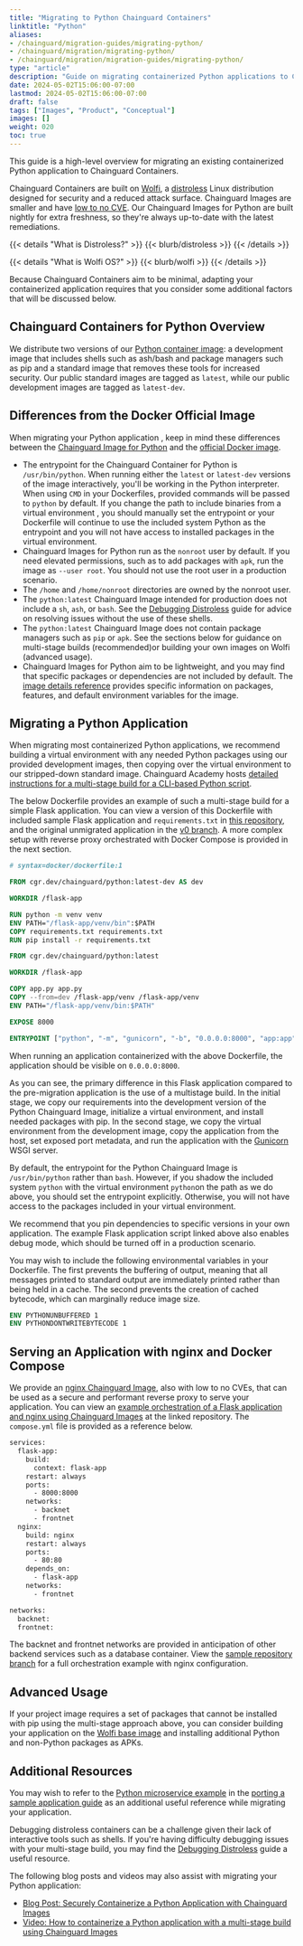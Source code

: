 ```yaml
---
title: "Migrating to Python Chainguard Containers"
linktitle: "Python"
aliases:
- /chainguard/migration-guides/migrating-python/
- /chainguard/migration/migrating-python/
- /chainguard/migration/migration-guides/migrating-python/
type: "article"
description: "Guide on migrating containerized Python applications to Chainguard Images"
date: 2024-05-02T15:06:00-07:00
lastmod: 2024-05-02T15:06:00-07:00
draft: false
tags: ["Images", "Product", "Conceptual"]
images: []
weight: 020
toc: true
---
```


This guide is a high-level overview for migrating an existing containerized Python application to Chainguard Containers. 

Chainguard Containers are built on [Wolfi](/open-source/wolfi/), a [distroless](/software-security/videos/distroless/) Linux distribution designed for security and a reduced attack surface. Chainguard Images are smaller and have [low to no CVE](/chainguard/chainguard-images/vuln-comparison/python/). Our Chainguard Images for Python are built nightly for extra freshness, so they're always up-to-date with the latest remediations.

{{< details "What is Distroless?" >}}
{{< blurb/distroless >}}
{{< /details >}}

{{< details "What is Wolfi OS?" >}}
{{< blurb/wolfi >}}
{{< /details >}}

Because Chainguard Containers aim to be minimal, adapting your containerized application requires that you consider some additional factors that will be discussed below.

## Chainguard Containers for Python Overview

We distribute two versions of our [Python container image](https://images.chainguard.dev/directory/image/python/overview?utm_source=cg-academy&utm_medium=website&utm_campaign=dev-enablement&utm_content=edu-content-chainguard-migration-migrating-python): a development image that includes shells such as ash/bash and package managers such as pip and a standard image that removes these tools for increased security. Our public standard images are tagged as `latest`, while our public development images are tagged as `latest-dev`.

## Differences from the Docker Official Image

When migrating your Python application , keep in mind these differences between the [Chainguard Image for Python](https://images.chainguard.dev/directory/image/python/overview?utm_source=cg-academy&utm_medium=website&utm_campaign=dev-enablement&utm_content=edu-content-chainguard-migration-migrating-python) and the [official Docker image](https://hub.docker.com/_/python).

- The entrypoint for the Chainguard Container for Python is `/usr/bin/python`. When running either the `latest` or `latest-dev` versions of the image interactively, you'll be working in the Python interpreter. When using `CMD` in your Dockerfiles, provided commands will be passed to `python` by default. If you change the path to include binaries from a virtual environment , you should manually set the entrypoint or your Dockerfile will continue to use the included system Python as the entrypoint and you will not have access to installed packages in the virtual environment.
- Chainguard Images for Python run as the `nonroot` user by default. If you need elevated permissions, such as to add packages with `apk`, run the image as `--user root`. You should not use the root user in a production scenario.
- The `/home` and `/home/nonroot` directories are owned by the nonroot user.
- The `python:latest` Chainguard Image intended for production does not include a `sh`, `ash`, or `bash`. See the [Debugging Distroless](/chainguard/chainguard-images/debugging-distroless-images/) guide for advice on resolving issues without the use of these shells.
- The `python:latest` Chainguard Image does not contain package managers such as `pip` or `apk`. See the sections below for guidance on multi-stage builds (recommended)or building your own images on Wolfi (advanced usage).
- Chainguard Images for Python aim to be lightweight, and you may find that specific packages or dependencies are not included by default. The [image details reference](https://images.chainguard.dev/directory/image/python/specifications?utm_source=cg-academy&utm_medium=website&utm_campaign=dev-enablement&utm_content=edu-content-chainguard-migration-migrating-python) provides specific information on packages, features, and default environment variables for the image.

## Migrating a Python Application

When migrating most containerized Python applications, we recommend building a virtual environment with any needed Python packages using our provided development images, then copying over the virtual environment to our stripped-down standard image. Chainguard Academy hosts [detailed instructions for a multi-stage build for a CLI-based Python script](/chainguard/chainguard-images/getting-started/python). 

The below Dockerfile provides an example of such a multi-stage build for a simple Flask application. You can view a version of this Dockerfile with included sample Flask application and `requirements.txt` in [this repository](https://github.com/chainguard-dev/cg-images-python-migration/tree/python-only), and the original unmigrated application in the [v0 branch](https://github.com/chainguard-dev/cg-images-python-migration/tree/v0). A more complex setup with reverse proxy orchestrated with Docker Compose is provided in the next section.

```Dockerfile
# syntax=docker/dockerfile:1

FROM cgr.dev/chainguard/python:latest-dev AS dev

WORKDIR /flask-app

RUN python -m venv venv
ENV PATH="/flask-app/venv/bin":$PATH
COPY requirements.txt requirements.txt
RUN pip install -r requirements.txt

FROM cgr.dev/chainguard/python:latest

WORKDIR /flask-app

COPY app.py app.py
COPY --from=dev /flask-app/venv /flask-app/venv
ENV PATH="/flask-app/venv/bin:$PATH"

EXPOSE 8000

ENTRYPOINT ["python", "-m", "gunicorn", "-b", "0.0.0.0:8000", "app:app"]
```

When running an application containerized with the above Dockerfile, the application should be visible on `0.0.0.0:8000`.

As you can see, the primary difference in this Flask application compared to the pre-migration application is the use of a multistage build. In the initial stage, we copy our requirements into the development version of the Python Chainguard Image, initialize a virtual environment, and install needed packages with pip. In the second stage, we copy the virtual environment from the development image, copy the application from the host, set exposed port metadata, and run the application with the [Gunicorn](https://gunicorn.org/) WSGI server.

By default, the entrypoint for the Python Chainguard Image is `/usr/bin/python` rather than `bash`. However, if you shadow the included system `python` with the virtual environment `python`on the path as we do above, you should set the entrypoint explicitly. Otherwise, you will not have access to the packages included in your virtual environment.

We recommend that you pin dependencies to specific versions in your own application. The example Flask application script linked above also enables debug mode, which should be turned off in a production scenario.

You may wish to include the following environmental variables in your Dockerfile. The first prevents the buffering of output, meaning that all messages printed to standard output are immediately printed rather than being held in a cache. The second prevents the creation of cached bytecode, which can marginally reduce image size.

```Dockerfile
ENV PYTHONUNBUFFERED 1
ENV PYTHONDONTWRITEBYTECODE 1
```

## Serving an Application with nginx and Docker Compose

We provide an [nginx Chainguard Image](https://images.chainguard.dev/directory/image/nginx/overview?utm_source=cg-academy&utm_medium=website&utm_campaign=dev-enablement&utm_content=edu-content-chainguard-migration-migrating-python), also with low to no CVEs, that can be used as a secure and performant reverse proxy to serve your application. You can view an [example orchestration of a Flask application and nginx using Chainguard Images](https://github.com/chainguard-dev/cg-images-python-migration/tree/compose-flask-nginx) at the linked repository. The `compose.yml` file is provided as a reference below.

```Dockerfile
services:
  flask-app:
    build:
      context: flask-app
    restart: always
    ports:
      - 8000:8000
    networks:
      - backnet
      - frontnet
  nginx:
    build: nginx
    restart: always
    ports:
      - 80:80
    depends_on: 
      - flask-app
    networks:
      - frontnet

networks:
  backnet:
  frontnet:
```

The backnet and frontnet networks are provided in anticipation of other backend services such as a database container. View the [sample repository branch](https://github.com/chainguard-dev/cg-images-python-migration/tree/compose-flask-nginx) for a full orchestration example with nginx configuration.

## Advanced Usage

If your project image requires a set of packages that cannot be installed with pip using the multi-stage approach above, you can consider building your application on the [Wolfi base image](https://images.chainguard.dev/directory/image/wolfi-base/overview?utm_source=cg-academy&utm_medium=website&utm_campaign=dev-enablement&utm_content=edu-content-chainguard-migration-migrating-python) and installing additional Python and non-Python packages as APKs.

## Additional Resources

You may wish to refer to the [Python microservice example](/chainguard/migration/porting-apps-to-chainguard/#updating-the-python-microservice) in the [porting a sample application guide](/chainguard/migration/porting-apps-to-chainguard/) as an additional useful reference while migrating your application.

Debugging distroless containers can be a challenge given their lack of interactive tools such as shells. If you're having difficulty debugging issues with your multi-stage build, you may find the [Debugging Distroless](/chainguard/chainguard-images/debugging-distroless-images/) guide a useful resource.

The following blog posts and videos may also assist with migrating your Python application:

- [Blog Post: Securely Containerize a Python Application with Chainguard Images](https://dev.to/chainguard/securely-containerize-a-python-application-with-chainguard-images-bn8)
- [Video: How to containerize a Python application with a multi-stage build using Chainguard Images](https://www.youtube.com/watch?v=2D0JULd4E5A)
